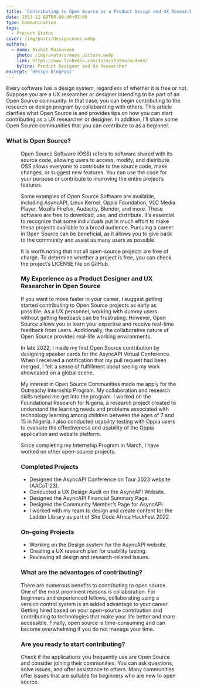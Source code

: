 ```yaml
---
title: 'Contributing to Open Source as a Product Design and UX Researcher'
date: 2023-11-09T06:00:00+01:00
type: Communication
tags:
  - Project Status
cover: /img/posts/designcover.webp
authors:
  - name: Aishat Muibudeen
    photo: /img/avatars/maya_picture.webp
    link: https://www.linkedin.com/in/aishatmuibudeen/
    byline: Product Designer and UX Researcher
excerpt: 'Design BlogPost'
---
```


Every software has a design system, regardless of whether it is free or not. Suppose you are a UX researcher or designer intending to be part of an Open Source community. In that case, you can begin contributing to the research or design program by collaborating with others. This article clarifies what Open Source is and provides tips on how you can start contributing as a UX researcher or designer. In addition, I’ll share some Open Source communities that you can contribute to as a beginner.

### What is Open Source?

<Figure 
  src="/img/posts/oss_image.webp"
/>

Open Source Software (OSS) refers to software shared with its source code, allowing users to access, modify, and distribute. OSS allows everyone to contribute to the source code, make changes, or suggest new features. You can use the code for your purpose or contribute to improving the entire project’s features.

Some examples of Open Source Software are available, including AsyncAPI, Linux Kernel, Oppia Foundation, VLC Media Player, Mozilla Firefox, Audacity, Blender, and more. These software are free to download, use, and distribute. It’s essential to recognize that some individuals put in much effort to make these projects available to a broad audience. Pursuing a career in Open Source can be beneficial, as it allows you to give back to the community and assist as many users as possible.

It is worth noting that not all open-source projects are free of charge. To determine whether a project is free, you can check the project’s LICENSE file on GitHub.

### My Experience as a Product Designer and UX Researcher in Open Source

If you want to move faster in your career, I suggest getting started contributing to Open Source projects as early as possible. As a UX personnel, working with dummy users without getting feedback can be frustrating. However, Open Source allows you to learn your expertise and receive real-time feedback from users. Additionally, the collaborative nature of Open Source provides real-life working environments.

In late 2022, I made my first Open Source contribution by designing speaker cards for the AsyncAPI Virtual Conference. When I received a notification that my pull request had been merged, I felt a sense of fulfillment about seeing my work showcased on a global scene.

My interest in Open Source Communities made me apply for the Outreachy Internship Program. My collaboration and research skills helped me get into the program. I worked on the Foundational Research for Nigeria, a research project created to understand the learning needs and problems associated with technology learning among children between the ages of 7 and 15 in Nigeria. I also conducted usability testing with Oppia users to evaluate the effectiveness and usability of the Oppia application and website platform.

Since completing my Internship Program in March, I have worked on other open-source projects.

### Completed Projects

- Designed the AsyncAPI Conference on Tour 2023 website (AACoT’23).
- Conducted a UX Design Audit on the AsyncAPI Website.
- Designed the AsyncAPI Financial Summary Page.
- Designed the Community Member’s Page for AsyncAPI.
- I worked with my team to design and create content for the Ladder Library as part of She Code Africa HackFest 2022.

### On-going Projects

- Working on the Design system for the AsyncAPI website.
- Creating a UX research plan for usability testing.
- Reviewing all design and research-related issues.

### What are the advantages of contributing?

There are numerous benefits to contributing to open source. One of the most prominent reasons is collaboration. For beginners and experienced fellows, collaborating using a version control system is an added advantage to your career. Getting hired based on your open-source contribution and contributing to technologies that make your life better and more accessible.
Finally, open source is time-consuming and can become overwhelming if you do not manage your time.

### Are you ready to start contributing?

Check if the applications you frequently use are Open Source and consider joining their communities. You can ask questions, solve issues, and offer assistance to others. Many communities offer issues that are suitable for beginners who are new to open source.
